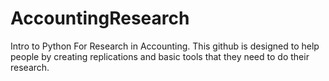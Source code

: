 # AccountingResearch
Intro to Python For Research in Accounting. This github is designed to help people by creating replications and basic tools that they need to do their research.
